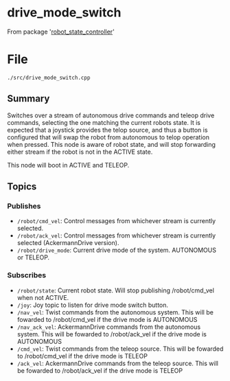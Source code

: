 # drive_mode_switch
From package '[robot_state_controller](https://github.com/iscumd/robot_state_controller)'
# File
`./src/drive_mode_switch.cpp`

## Summary 
 Switches over a stream of autonomous drive commands and teleop drive commands, selecting the one matching the current robots state.
It is expected that a joystick provides the telop source, and thus a button is configured that will swap the robot from autonomous
to telop operation when pressed.
This node is aware of robot state, and will stop forwarding either stream if the robot is not in the ACTIVE state.

This node will boot in ACTIVE and TELEOP.

## Topics

### Publishes
- `/robot/cmd_vel`: Control messages from whichever stream is currently selected.
- `/robot/ack_vel`: Control messages from whichever stream is currently selected (AckermannDrive version).
- `/robot/drive_mode`: Current drive mode of the system. AUTONOMOUS or TELEOP.

### Subscribes
- `/robot/state`: Current robot state. Will stop publishing /robot/cmd_vel when not ACTIVE.
- `/joy`: Joy topic to listen for drive mode switch button.
- `/nav_vel`: Twist commands from the autonomous system. This will be fowarded to /robot/cmd_vel if the drive mode is AUTONOMOUS
- `/nav_ack_vel`: AckermannDrive commands from the autonomous system. This will be fowarded to /robot/ack_vel if the drive mode is AUTONOMOUS
- `/cmd_vel`: Twist commands from the teleop source. This will be fowarded to /robot/cmd_vel if the drive mode is TELEOP
- `/ack_vel`: AckermannDrive commands from the teleop source. This will be fowarded to /robot/ack_vel if the drive mode is TELEOP

